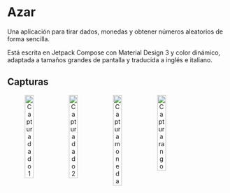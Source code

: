 # Azar
Una aplicación para tirar dados, monedas y obtener números aleatorios de forma sencilla.

Está escrita en Jetpack Compose con Material Design 3 y color dinámico, adaptada a tamaños grandes
de pantalla y traducida a inglés e italiano.

## Capturas
<div align="center" style="width: 100%; display: flex;">
  <img src="https://user-images.githubusercontent.com/68847306/185915043-439e6cfe-de3d-428e-a61d-d12de3dc008e.jpg" alt="Captura dado 1" width="20%">
  <img src="https://user-images.githubusercontent.com/68847306/185915048-b98f7fe7-0dda-45d8-8d5f-607ef64829fc.jpg" alt="Captura dado 2" width="20%">
  <img src="https://user-images.githubusercontent.com/68847306/185915051-5aa2fa93-acf0-42b4-8f00-cec9126d2ddd.jpg" alt="Captura moneda" width="20%">
  <img src="https://user-images.githubusercontent.com/68847306/185915055-8f6e404e-bdce-4f48-9c70-9e10a3db404f.jpg" alt="Captura rango" width="20%">
</div>
